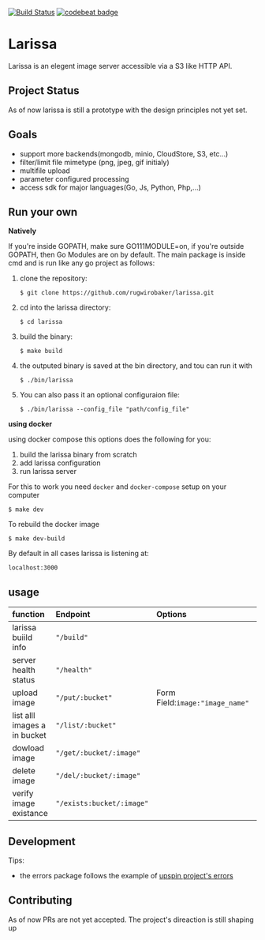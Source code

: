 [![Build Status](https://cloud.drone.io/api/badges/rugwirobaker/larissa/status.svg)](https://cloud.drone.io/rugwirobaker/larissa)
[![codebeat badge](https://codebeat.co/badges/b8191688-451a-4562-b1c6-9222dc589dca)](https://codebeat.co/projects/github-com-rugwirobaker-larissa-master)

# Larissa
Larissa is an elegent image server accessible via a S3 like HTTP API.

## Project Status
As of now larissa is still a prototype with the design principles not yet set.

## Goals
* support more backends(mongodb, minio, CloudStore, S3, etc...)
* filter/limit file mimetype (png, jpeg, gif initialy)
* multifile upload
* parameter configured processing
* access sdk for major languages(Go, Js, Python, Php,...)

## Run your own

**Natively**

If you're inside GOPATH, make sure GO111MODULE=on, if you're outside GOPATH, then Go Modules are on by default. 
The main package is inside cmd and is run like any go project as follows:

1. clone the repository:

    ```$ git clone https://github.com/rugwirobaker/larissa.git```

3. cd into the larissa directory:
    
    ```$ cd larissa```
2. build the binary:

    ```$ make build```
3. the outputed binary is saved at the bin directory, and tou can run it with

    ```$ ./bin/larissa```
4. You can also pass it an optional configuraion file:

    ```$ ./bin/larissa --config_file "path/config_file"```

**using docker**

using docker compose this options does the following for you:
1. build the larissa binary from scratch
2. add larissa configuration
3. run larissa server

For this to work you need `docker` and `docker-compose` setup on your computer

```$ make dev```

To rebuild the docker image

```$ make dev-build```

By default in all cases larissa is listening at:

```localhost:3000```
## usage

| **function**                | **Endpoint**            | **Options**                   | **Method**  | 
|:---------------------       |:----------------------- |:------------------------------|:------------|
| larissa buiild info         |`"/build"`               |                               | **GET**     |
| server health status        |`"/health"`              |                               | **GET**     | 
| upload image                |`"/put/:bucket"`         |Form Field:`image:"image_name"`| **PUT**     |
| list alll images a in bucket|`"/list/:bucket"`        |                               | **GET**     |
| dowload image               |`"/get/:bucket/:image"`  |                               | **GET**     |           
| delete image                |`"/del/:bucket/:image"`  |                               | **DELETE**  |           
| verify image existance      |`"/exists:bucket/:image"`|                               | **GET**     |


## Development
Tips:

* the errors package follows the example of [upspin project's errors](https://commandcenter.blogspot.com/2017/12/error-handling-in-upspin.html)
## Contributing
As of now PRs are not yet accepted. The project's direaction is still shaping up
